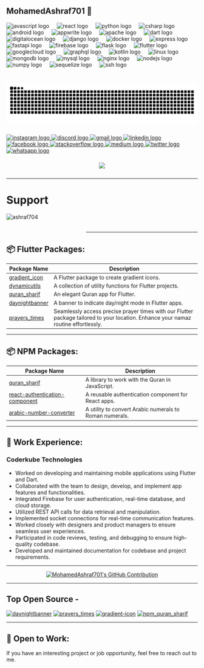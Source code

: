 <h2 align="left">MohamedAshraf701 💫</h2>


<div align="left">
  <img src="https://cdn.jsdelivr.net/gh/devicons/devicon/icons/javascript/javascript-original.svg" height="40" alt="javascript logo"  />
  <img width="12" />
  <img src="https://cdn.jsdelivr.net/gh/devicons/devicon/icons/react/react-original.svg" height="40" alt="react logo"  />
  <img width="12" />
  <img src="https://cdn.jsdelivr.net/gh/devicons/devicon/icons/python/python-original.svg" height="40" alt="python logo"  />
  <img width="12" />
  <img src="https://cdn.jsdelivr.net/gh/devicons/devicon/icons/csharp/csharp-original.svg" height="40" alt="csharp logo"  />
  <img width="12" />
  <img src="https://cdn.jsdelivr.net/gh/devicons/devicon/icons/android/android-original.svg" height="40" alt="android logo"  />
  <img width="12" />
  <img src="https://cdn.jsdelivr.net/gh/devicons/devicon/icons/appwrite/appwrite-original.svg" height="40" alt="appwrite logo"  />
  <img width="12" />
  <img src="https://cdn.jsdelivr.net/gh/devicons/devicon/icons/apache/apache-original.svg" height="40" alt="apache logo"  />
  <img width="12" />
  <img src="https://cdn.jsdelivr.net/gh/devicons/devicon/icons/dart/dart-original.svg" height="40" alt="dart logo"  />
  <img width="12" />
  <img src="https://cdn.jsdelivr.net/gh/devicons/devicon/icons/digitalocean/digitalocean-original.svg" height="40" alt="digitalocean logo"  />
  <img width="12" />
  <img src="https://cdn.jsdelivr.net/gh/devicons/devicon/icons/django/django-plain.svg" height="40" alt="django logo"  />
  <img width="12" />
  <img src="https://cdn.jsdelivr.net/gh/devicons/devicon/icons/docker/docker-original.svg" height="40" alt="docker logo"  />
  <img width="12" />
  <img src="https://cdn.jsdelivr.net/gh/devicons/devicon/icons/express/express-original.svg" height="40" alt="express logo"  />
  <img width="12" />
  <img src="https://cdn.jsdelivr.net/gh/devicons/devicon/icons/fastapi/fastapi-original.svg" height="40" alt="fastapi logo"  />
  <img width="12" />
  <img src="https://cdn.jsdelivr.net/gh/devicons/devicon/icons/firebase/firebase-plain.svg" height="40" alt="firebase logo"  />
  <img width="12" />
  <img src="https://cdn.jsdelivr.net/gh/devicons/devicon/icons/flask/flask-original.svg" height="40" alt="flask logo"  />
  <img width="12" />
  <img src="https://cdn.jsdelivr.net/gh/devicons/devicon/icons/flutter/flutter-original.svg" height="40" alt="flutter logo"  />
  <img width="12" />
  <img src="https://cdn.jsdelivr.net/gh/devicons/devicon/icons/googlecloud/googlecloud-original.svg" height="40" alt="googlecloud logo"  />
  <img width="12" />
  <img src="https://cdn.jsdelivr.net/gh/devicons/devicon/icons/graphql/graphql-plain.svg" height="40" alt="graphql logo"  />
  <img width="12" />
  <img src="https://cdn.jsdelivr.net/gh/devicons/devicon/icons/kotlin/kotlin-original.svg" height="40" alt="kotlin logo"  />
  <img width="12" />
  <img src="https://cdn.jsdelivr.net/gh/devicons/devicon/icons/linux/linux-original.svg" height="40" alt="linux logo"  />
  <img width="12" />
  <img src="https://cdn.jsdelivr.net/gh/devicons/devicon/icons/mongodb/mongodb-original.svg" height="40" alt="mongodb logo"  />
  <img width="12" />
  <img src="https://cdn.jsdelivr.net/gh/devicons/devicon/icons/mysql/mysql-original.svg" height="40" alt="mysql logo"  />
  <img width="12" />
  <img src="https://cdn.jsdelivr.net/gh/devicons/devicon/icons/nginx/nginx-original.svg" height="40" alt="nginx logo"  />
  <img width="12" />
  <img src="https://cdn.jsdelivr.net/gh/devicons/devicon/icons/nodejs/nodejs-original.svg" height="40" alt="nodejs logo"  />
  <img width="12" />
  <img src="https://cdn.jsdelivr.net/gh/devicons/devicon/icons/numpy/numpy-original.svg" height="40" alt="numpy logo"  />
  <img width="12" />
  <img src="https://cdn.jsdelivr.net/gh/devicons/devicon/icons/sequelize/sequelize-original.svg" height="40" alt="sequelize logo"  />
  <img width="12" />
  <img src="https://cdn.jsdelivr.net/gh/devicons/devicon/icons/ssh/ssh-original.svg" height="40" alt="ssh logo"  />
</div>

###

<br clear="both">

<img src="https://raw.githubusercontent.com/MohamedAshraf701/MohamedAshraf701/output/snake.svg" alt="Snake animation" />

###

<div align="left">
  <a href="https://instagram.com/ashraf_7_0_1?igshid=OGQ5ZDc2ODk2ZA==" target="_blank">
    <img src="https://img.shields.io/static/v1?message=Instagram&logo=instagram&label=&color=E4405F&logoColor=white&labelColor=&style=for-the-badge" height="35" alt="instagram logo"  />
  </a>
  <a href="https://discord.gg/zEEJJduV" target="_blank">
    <img src="https://img.shields.io/static/v1?message=Discord&logo=discord&label=&color=7289DA&logoColor=white&labelColor=&style=for-the-badge" height="35" alt="discord logo"  />
  </a>
  <a href="mailto:ashrafchauhan567@gmail.com" target="_blank">
    <img src="https://img.shields.io/static/v1?message=Gmail&logo=gmail&label=&color=D14836&logoColor=white&labelColor=&style=for-the-badge" height="35" alt="gmail logo"  />
  </a>
  <a href="https://www.linkedin.com/in/ashraf-chauhan-39bb5a230" target="_blank">
    <img src="https://img.shields.io/static/v1?message=LinkedIn&logo=linkedin&label=&color=0077B5&logoColor=white&labelColor=&style=for-the-badge" height="35" alt="linkedin logo"  />
  </a>
  <a href="https://www.facebook.com/ashraf.chauhan.906?mibextid=LQQJ4d" target="_blank">
    <img src="https://img.shields.io/static/v1?message=Facebook&logo=facebook&label=&color=1877F2&logoColor=white&labelColor=&style=for-the-badge" height="35" alt="facebook logo"  />
  </a>
  <a href="https://stackoverflow.com/users/22268421/zaid-chauhan" target="_blank">
    <img src="https://img.shields.io/static/v1?message=Stackoverflow&logo=stackoverflow&label=&color=FE7A16&logoColor=white&labelColor=&style=for-the-badge" height="35" alt="stackoverflow logo"  />
  </a>
  <a href="https://medium.com/@ashrafchauhan567" target="_blank">
    <img src="https://img.shields.io/static/v1?message=Medium&logo=medium&label=&color=12100E&logoColor=white&labelColor=&style=for-the-badge" height="35" alt="medium logo"  />
  </a>
  <a href="https://twitter.com/ashrafchauhan67" target="_blank">
    <img src="https://img.shields.io/static/v1?message=Twitter&logo=twitter&label=&color=1DA1F2&logoColor=white&labelColor=&style=for-the-badge" height="35" alt="twitter logo"  />
  </a>
  <a href="https://wa.me/message/IX32D7GGGQ3OE1" target="_blank">
    <img src="https://img.shields.io/static/v1?message=Whatsapp&logo=whatsapp&label=&color=25D366&logoColor=white&labelColor=&style=for-the-badge" height="35" alt="whatsapp logo"  />
  </a>
</div>

###

<div align="center">
  <img src="https://profile-counter.glitch.me/MohamedAshraf701/count.svg?"  />
</div>

###
---

# Support
<p><a href="https://www.buymeacoffee.com/ashraf704"> <img align="left" src="https://cdn.buymeacoffee.com/buttons/v2/default-yellow.png" height="50" width="210" alt="ashraf704" /></a></p><br><br>

---

## 📦 Flutter Packages:

| Package Name | Description |
|--------------|-------------|
| [gradient_icon](https://pub.dev/packages/gradient_icon) | A Flutter package to create gradient icons. | 
| [dynamicutils](https://pub.dev/packages/dynamicutils) | A collection of utility functions for Flutter projects. |
| [quran_sharif](https://pub.dev/packages/quran_sharif) | An elegant Quran app for Flutter. |
| [daynightbanner](https://pub.dev/packages/daynightbanner) | A banner to indicate day/night mode in Flutter apps. | 
| [prayers_times](https://pub.dev/packages/prayers_times) | Seamlessly access precise prayer times with our Flutter package tailored to your location. Enhance your namaz routine effortlessly. | 

---

## 📦 NPM Packages:

| Package Name | Description |
|--------------|-------------|
| [quran_sharif](https://www.npmjs.com/package/quran_sharif) | A library to work with the Quran in JavaScript. | 
| [react-authentication-component](https://www.npmjs.com/package/react-authentication-component) | A reusable authentication component for React apps. |
| [arabic-number-converter](https://www.npmjs.com/package/arabic-number-converter) | A utility to convert Arabic numerals to Roman numerals. |

---

## 🚀 Work Experience:

### Coderkube Technologies
- Worked on developing and maintaining mobile applications using Flutter and Dart.
- Collaborated with the team to design, develop, and implement app features and functionalities.
- Integrated Firebase for user authentication, real-time database, and cloud storage.
- Utilized REST API calls for data retrieval and manipulation.
- Implemented socket connections for real-time communication features.
- Worked closely with designers and product managers to ensure seamless user experiences.
- Participated in code reviews, testing, and debugging to ensure high-quality codebase.
- Developed and maintained documentation for codebase and project requirements.

---

<p align="center">
  <a href="https://github.com/MohamedAshraf701">
    <img src="https://github-profile-summary-cards.vercel.app/api/cards/profile-details?username=MohamedAshraf701&theme=radical" alt="MohamedAshraf701's GitHub Contribution"/>
  </a>
</p>

---

## Top Open Source -
[![daynightbanner](https://github-readme-stats.vercel.app/api/pin/?username=MohamedAshraf701&repo=daynightbanner&theme=transparent&show_icons=true&hide_border=true&layout=compact)](https://github.com/MohamedAshraf701/daynightbanner)
[![prayers_times](https://github-readme-stats.vercel.app/api/pin/?username=MohamedAshraf701&repo=prayers_times&theme=transparent&show_icons=true&hide_border=true&layout=compact)](https://github.com/MohamedAshraf701/prayers_times)
[![gradient-icon](https://github-readme-stats.vercel.app/api/pin/?username=MohamedAshraf701&repo=gradient-icon&theme=transparent&show_icons=true&hide_border=true&layout=compact)](https://github.com/MohamedAshraf701/gradient-icon)
[![npm_quran_sharif](https://github-readme-stats.vercel.app/api/pin/?username=MohamedAshraf701&repo=npm_quran_sharif&theme=transparent&show_icons=true&hide_border=true&layout=compact)](https://github.com/MohamedAshraf701/npm_quran_sharif)


---
## 🌱 Open to Work:
If you have an interesting project or job opportunity, feel free to reach out to me.

